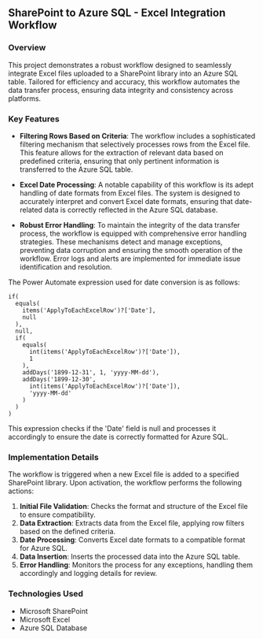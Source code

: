 ## SharePoint to Azure SQL - Excel Integration Workflow

### Overview
This project demonstrates a robust workflow designed to seamlessly integrate Excel files uploaded to a SharePoint library into an Azure SQL table. Tailored for efficiency and accuracy, this workflow automates the data transfer process, ensuring data integrity and consistency across platforms.

### Key Features

- **Filtering Rows Based on Criteria**: The workflow includes a sophisticated filtering mechanism that selectively processes rows from the Excel file. This feature allows for the extraction of relevant data based on predefined criteria, ensuring that only pertinent information is transferred to the Azure SQL table.

- **Excel Date Processing**: A notable capability of this workflow is its adept handling of date formats from Excel files. The system is designed to accurately interpret and convert Excel date formats, ensuring that date-related data is correctly reflected in the Azure SQL database.

- **Robust Error Handling**: To maintain the integrity of the data transfer process, the workflow is equipped with comprehensive error handling strategies. These mechanisms detect and manage exceptions, preventing data corruption and ensuring the smooth operation of the workflow. Error logs and alerts are implemented for immediate issue identification and resolution.


The Power Automate expression used for date conversion is as follows:
```plaintext
if(
  equals(
    items('ApplyToEachExcelRow')?['Date'], 
    null
  ),
  null, 
  if(
    equals(
      int(items('ApplyToEachExcelRow')?['Date']), 
      1
    ),
    addDays('1899-12-31', 1, 'yyyy-MM-dd'),
    addDays('1899-12-30', 
      int(items('ApplyToEachExcelRow')?['Date']), 
      'yyyy-MM-dd'
    )
  )
)
```
This expression checks if the 'Date' field is null and processes it accordingly to ensure the date is correctly formatted for Azure SQL.
### Implementation Details

The workflow is triggered when a new Excel file is added to a specified SharePoint library. Upon activation, the workflow performs the following actions:

1. **Initial File Validation**: Checks the format and structure of the Excel file to ensure compatibility.
2. **Data Extraction**: Extracts data from the Excel file, applying row filters based on the defined criteria.
3. **Date Processing**: Converts Excel date formats to a compatible format for Azure SQL.
4. **Data Insertion**: Inserts the processed data into the Azure SQL table.
5. **Error Handling**: Monitors the process for any exceptions, handling them accordingly and logging details for review.

### Technologies Used

- Microsoft SharePoint
- Microsoft Excel
- Azure SQL Database

